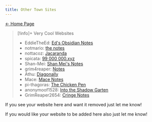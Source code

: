 ```yaml
---
title: Other Town Sites
---
```


[← Home Page](https://baju-s.toomwn.xyz)

> [!info]+ Very Cool Websites
> 
 > - EddieTheEd: [Ed's Obsidian Notes](https://obsidiannotes-v-4.pages.dev/)
 > - notmario: [the notes](https://notmario.github.io/thenotes/)
 > - nottacoz: [Jacaranda](https://nottacoz.github.io/jacaranda/)
 > - spicata: [99 000 000.xyz](https://spicata.99000000.xyz/)
 > - Shan-Mei: [Shan Mei's Notes](https://shan-mei.github.io/shanmeis-notes/)
 > - grim4reaper: [Notes](https://grim4reaper.github.io/Year11Notes/)
 > - Athu: [Diagonally](https://super-cookies.github.io/duk/)
 > - Mace: [Mace Notes](https://macesnotes.netlify.app/)
 > - pi-thagoras: [The Chicken Pen](https://pi-thagoras.github.io/the-chicken-pen/)
 > - anonymoof1528: [Into the Shadow Garten](https://anonymoof1528.github.io/into-the-shadow-garten/)
 > - GrimReaper2654: [Cringe Notes](https://grimreaper2654.github.io/Notes/)
  
If you see your website here and want it removed just let me know!

If you would like your website to be added here also just let me know!